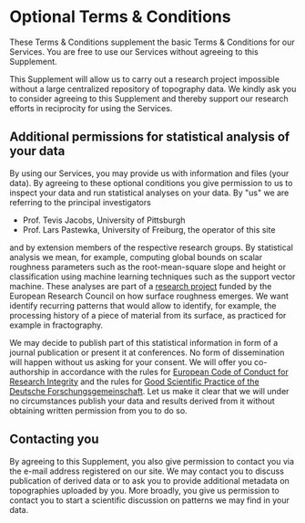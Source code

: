 # Optional Terms & Conditions

These Terms & Conditions supplement the basic Terms & Conditions for our Services. You are free to use our Services without agreeing to this Supplement.

This Supplement will allow us to carry out a research project impossible without a large centralized repository of topography data. We kindly ask you to consider agreeing to this Supplement and thereby support our research efforts in reciprocity for using the Services.

## Additional permissions for statistical analysis of your data

By using our Services, you may provide us with information and files (your data). By agreeing to these optional conditions you give permission to us to inspect your data and run statistical analyses on your data. By "us" we are referring to the principal investigators

* Prof. Tevis Jacobs, University of Pittsburgh
* Prof. Lars Pastewka, University of Freiburg, the operator of this site

and by extension members of the respective research groups. By statistical analysis we mean, for example, computing global bounds on scalar roughness parameters such as the root-mean-square slope and height or classification using machine learning techniques such as the support vector machine. These analyses are part of a [research project](https://cordis.europa.eu/project/rcn/212185/factsheet/en) funded by the European Research Council on how surface roughness emerges. We want identify recurring patterns that would allow to identify, for example, the processing history of a piece of material from its surface, as practiced for example in fractography.

We may decide to publish part of this statistical information in form of a journal publication or present it at conferences. No form of dissemination will happen without us asking for your consent. We will offer you co-authorship in accordance with the rules for [European Code of Conduct for Research Integrity](http://www.allea.org/wp-content/uploads/2017/03/ALLEA-European-Code-of-Conduct-for-Research-Integrity-2017-1.pdf) and the rules for [Good Scientific Practice of the Deutsche Forschungsgemeinschaft](http://doi.org/10.1002/9783527679188.oth1). Let us make it clear that we will under no circumstances publish your data and results derived from it without obtaining written permission from you to do so.

## Contacting you

By agreeing to this Supplement, you also give permission to contact you via the e-mail address registered on our site. We may contact you to discuss publication of derived data or to ask you to provide additional metadata on topographies uploaded by you. More broadly, you give us permission to contact you to start a scientific discussion on patterns we may find in your data.
